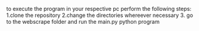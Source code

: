 to execute the program in your respective pc
perform the following steps:
1.clone the repository 
2.change the directories whereever necessary
3. go to the webscrape folder and run the main.py python program
